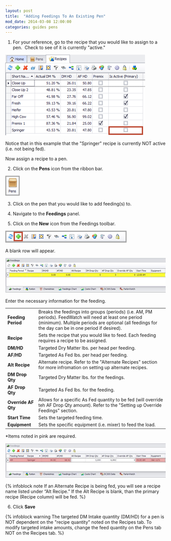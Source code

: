 ```yaml
---
layout: post
title:  "Adding Feedings To An Existing Pen"
mod_date: 2014-03-08 12:00:00
categories: guides pens
---
```


1. For your reference, go to the recipe that you would like to assign to a pen.  Check to see of it is currently "active."

  ![](/assets/images/image184.png) 

  Notice that in this example that the "Springer" recipe is currently NOT active (i.e. not being fed).

  Now assign a recipe to a pen.

2. Click on the **Pens** icon from the ribbon bar.

  ![](/assets/images/image172.png)

3. Click on the pen that you would like to add feeding(s) to. 

4. Navigate to the **Feedings** panel.

5. Click on the **New** icon from the Feedings toolbar.

  ![](/assets/images/image185.png)

  A blank row will appear.

  ![](/assets/images/image186.jpg)

  Enter the necessary information for the feeding.

  |   |   |
  |---|---|
  | **Feeding Period** | Breaks the feedings into groups (periods) (i.e. AM, PM periods). FeedWatch will need at least one period (minimum). Multiple periods are optional (all feedings for the day can be in one period if desired). |
  | **Recipe** | Sets the recipe that you would like to feed. Each feeding requires a recipe to be assigned. |
  | **DM/HD** | Targeted Dry Matter lbs. per head per feeding. |
  | **AF/HD** | Targeted As Fed lbs. per head per feeding. |
  | **Alt Recipe** | Alternate recipe. Refer to the "Alternate Recipes" section for more infromation on setting up alternate recipes. |
  | **DM Drop Qty** | Targeted Dry Matter lbs. for the feedings. |
  | **AF Drop Qty** | Targeted As Fed lbs. for the feeding. |
  | **Override AF Qty** | Allows for a specific As Fed quantity to be fed (will override teh AF Drop Qty amount). Refer to the "Setting up Override Feedings" section. |
  | **Start Time** | Sets the targeted feeding time. |
  | **Equipment** | Sets the specific equipment (i.e. mixer) to feed the load. |


  *Items noted in pink are required.

  ![](/assets/images/image187.jpg)


  {% infoblock note If an Alternate Recipe is being fed, you will see a recipe name listed under “Alt Recipe.” If the Alt Recipe is blank, than the primary recipe (Recipe column) will be fed. %}

6. Click **Save**

{% infoblock warning The targeted DM Intake quantity (DM/HD) for a pen is NOT dependent on the "recipe quantity" noted on the Recipes tab. To modify targeted intake amounts, change the feed quantity on the Pens tab NOT on the Recipes tab. %}
